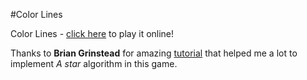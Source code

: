 #Color Lines

Color Lines - [click here](http://color-lines.eu01.aws.af.cm/) to play it online!

Thanks to **Brian Grinstead** for amazing [tutorial](http://www.briangrinstead.com/blog/astar-search-algorithm-in-javascript) that helped me a lot to implement *A star* algorithm in this game. 
